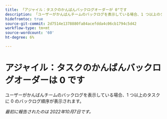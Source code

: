 ```yaml
---
title: 「アジャイル：タスクのかんばんバックログオーダーが 0"です
description: 「ユーザーがかんばんチームのバックログを表示している場合、1 つ以上のタスクに 0 のバックログ順序が表示されます。」
hidefromtoc: true
source-git-commit: 2d7514e1378880fa84acefdda4c06cb1794c5d42
workflow-type: tm+mt
source-wordcount: '60'
ht-degree: 6%

---
```



# アジャイル：タスクのかんばんバックログオーダーは 0 です

ユーザーがかんばんチームのバックログを表示している場合、1 つ以上のタスクに 0 のバックログ順序が表示されます。

_最初に報告されたのは 2022年10月7日です。_

